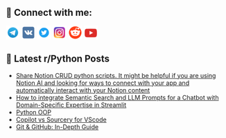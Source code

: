 ## 🔎 Connect with me:
[<img src="https://github.com/bullbesh/bullbesh/blob/main/images/Telegram.png" width="32" height="32" />](https://t.me/bullbesh)
[<img src="https://github.com/bullbesh/bullbesh/blob/main/images/VK.png" width="32" height="32" />](https://vk.com/bullbesh)
[<img src="https://github.com/bullbesh/bullbesh/blob/main/images/Twitter.png" width="32" height="32" />](https://twitter.com/bullbesh1)
[<img src="https://github.com/bullbesh/bullbesh/blob/main/images/Instagram.png" width="32" height="32" />](https://www.instagram.com/bullbesh)
[<img src="https://github.com/bullbesh/bullbesh/blob/main/images/Reddit.png" width="32" height="32" />](https://www.reddit.com/user/bullbesh)
[<img src="https://github.com/bullbesh/bullbesh/blob/main/images/YouTube.png" width="32" height="32" />](https://www.youtube.com/channel/UCtfjRs6uzgq5mfm8S06WTcg)

## 📕 Latest r/Python Posts
<!-- BLOG-POST-LIST:START -->
- [Share Notion CRUD python scripts. It might be helpful if you are using Notion AI and looking for ways to connect with your app and automatically interact with your Notion content](https://www.reddit.com/r/Python/comments/13tui9r/share_notion_crud_python_scripts_it_might_be/)
- [How to integrate Semantic Search and LLM Prompts for a Chatbot with Domain-Specific Expertise in Streamlit](https://www.reddit.com/r/Python/comments/13tub8g/how_to_integrate_semantic_search_and_llm_prompts/)
- [Python OOP](https://www.reddit.com/r/Python/comments/13tua4i/python_oop/)
- [Copilot vs Sourcery for VScode](https://www.reddit.com/r/Python/comments/13ts462/copilot_vs_sourcery_for_vscode/)
- [Git &amp; GitHub: In-Depth Guide](https://www.reddit.com/r/Python/comments/13tqc73/git_github_indepth_guide/)
<!-- BLOG-POST-LIST:END -->
